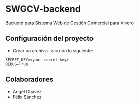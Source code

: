 # SWGCV-backend

Backend para Sistema Web de Gestión Comercial para Vivero

## Configuración del proyecto

- Crear un archivo `.env` con lo siguiente:

```
SECRET_KEY=<your-secret-key>
DEBUG=True
```

## Colaboradores

- Angel Chávez
- Félix Sánchez
